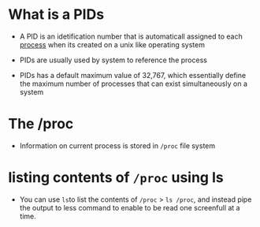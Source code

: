 
# What is a PIDs

- A PID is an idetification number that is automaticall assigned to each [process](https://github.com/kihuni/Linux_PID_Process_Signals)  when its created on a unix like operating system

- PIDs are usually used by system to reference the process

- PIDs has a default maximum value of 32,767, which essentially define the maximum number of processes that can exist simultaneously on a system

# The /proc

- Information on current process is stored in `/proc` file system

# listing contents of `/proc` using ls 

- You can use `ls`to list the contents of `/proc` > `ls /proc`, and instead pipe  the output to less command to enable to be read one screenfull at a time.


